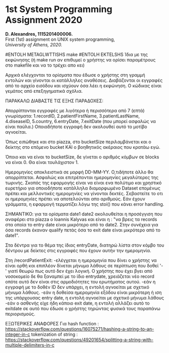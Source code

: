 # 1st System Programming Assignment 2020
**D. Alexandres, 1115201400006.**  
First (1st) assignment on UNIX system programming,  
*University of Athens, 2020.*

#ENTOLH METAGLWTTISHS
make
#ENTOLH EKTELSHS
Ίδια με της εκφώνησης (ή make run αν επιθυμεί ο χρήστης να ορίσει παραμέτρους στο makefile και να το τρέχει απο κει)

Αρχικά ελέγχονται τα ορίσματα που έδωσε ο χρήστης στη γραμμή εντολών και γίνονται οι κατάλληλες αναθέσεις.
Διαβάζονται οι εγγραφές από το αρχείο εισόδου και ισχύουν όσα λέει η εκφώνηση. Ο κώδικας είναι γεμάτος από επεξηγηματικά σχόλια.


ΠΑΡΑΚΑΛΩ ΔΙΑΒΑΣΤΕ ΤΙΣ ΕΞΗΣ ΠΑΡΑΔΟΧΕΣ:

Απορρίπτονται εγγραφές με λιγότερα ή περισσότερα από 7 (επτά) γνωρίσματα:
1.recordID, 2.patientFirstName, 3.patientLastName, 4.diseaseID, 5.country, 6.entryDate, 7.exitDate (που μπορεί ασφαλώς να είναι παύλα.)
Οποιαδήποτε εγγραφή δεν ακολουθεί αυτό το μοτίβο αγνοείται.

Όπως ειπώθηκε και στο piazza, στο bucketSize περιλαμβάνεται και ο δείκτης στο επόμενο bucket ΚΑΙ ο βοηθητικός ακέραιος που κρατάω εγώ.

Όποιο και να είναι το bucketSize, δε γίνεται ο αριθμός κόμβων σε blocks να είναι 0. Θα είναι τουλάχιστον 1.

Ημερομηνίες αποκλειστικά σε μορφή DD-MM-YY. Ο,τιδήποτε άλλο θα απορρίπτεται. Ασφαλώς και επιτρέπονται ημερομηνίες μεγαλύτερες της τωρινής. Σκοπός της εφαρμογής είναι να είναι ενα πολύτιμο και χρηστικό ευρετήριο για οποιοδήποτε κατάλληλα διαμορφωμένο Dataset επομένως πρέπει και μελλοντικές ημερομηνίες να γίνονται δεκτές. Σεβαστείτε το οτι οι ημερομηνίες πρέπει να αποτελούνται απο αριθμούς. Εάν έχουν γράμματα, η εφαρμογή τερματίζει λόγω της stoi() που κάνει error handling.

ΣΗΜΑΝΤΙΚΟ: για τα ορίσματα date1 date2 ακολουθείται η προσέγγιση που αναφέρει στο piazza ο Ioannis Kalyvas και είναι η : "να βρεις τα records στα οποία το entry date είναι μικρότερο από το date2. Στην συνέχεια για όσα records έκαναν qualify πετάς όσα το exit date είναι μικρότερο από το date1".

Στα δέντρα για το θέμα της ίδιας entryDate, διατηρώ λίστα στον κόμβο του δέντρου με δείκτες στις εγγραφές που έχουν αυτήν την ημερομηνία.

Στη /recordPatientExit:
  -ελέγχεται η ημερομηνία που δίνει ο χρήστης να είναι ορθή και επιπλέον δίνεται μήνυμα λάθους σε περίπτωση που δοθεί '-' γιατί θεωρώ πως αυτό δεν έχει λογική. Ο χρήστης που έχει βγει από νοσοκομείο δε θα ξαναμπεί με το ίδιο entrydate, χρειάζεται νέο record οπότε αυτό δεν είναι στις αρμοδιότητες του ερωτήματος αυτού.
  -εάν η εγγραφή με το δοθέν ID δεν υπάρχει, η εντολή αγνοείται με σχετικό μήνυμα λάθους.
  -εάν η δοθείσα ημερομηνία εξόδου είναι μικρότερη ή ιση της υπάρχουσας entry date, η εντολή αγνοείται με σχετικό μήνυμα λάθους
  -εάν ο ασθενής είχε ήδη κάποιο exit date, η εντολή αλλάζει αυτό το exitdate σε αυτό που έδωσε ο χρήστης τηρώντας φυσικά τους παραπάνω περιορισμούς.


ΕΞΩΤΕΡΙΚΕΣ ΑΝΑΦΟΡΕΣ
Για hash function : https://stackoverflow.com/questions/16075271/hashing-a-string-to-an-integer-in-c
tokenization of string : https://stackoverflow.com/questions/49201654/splitting-a-string-with-multiple-delimiters-in-c
